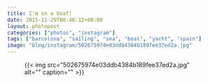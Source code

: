 ```yaml
---
title: I'm on a boat!
date: 2015-11-29T00:46:12+00:00
layout: photopost
categories: ["photos", "instagram"]
tags: ["barcelona", "sailing", "sea", "boat", "yacht", "spain"]
image: "blog/instagram/502675974e03ddb4384b189fee37ed2a.jpg"
---
```


<figure class="photo photo--square">
  {{< img src="502675974e03ddb4384b189fee37ed2a.jpg" alt="" caption="" >}}

</figure>


